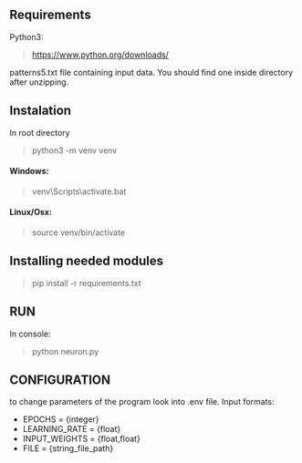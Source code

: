 ## Requirements 

Python3:

> https://www.python.org/downloads/

patterns5.txt file containing input data. You should find one inside directory after unzipping. 

## Instalation

In root directory

> python3 -m venv venv

#### Windows:

> venv\Scripts\activate.bat

#### Linux/Osx:

> source venv/bin/activate

## Installing needed modules
> pip install -r requirements.txt



## RUN
In console:
> python neuron.py

## CONFIGURATION
to change parameters of the program look into .env file. Input formats:
- EPOCHS = {integer}
- LEARNING_RATE = {float}
- INPUT_WEIGHTS = {float,float}
- FILE = {string_file_path}
